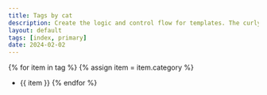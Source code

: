 ```yaml
---
title: Tags by cat
description: Create the logic and control flow for templates. The curly brace percentage delimiters {% & %} and the text that they surround do not produce any visible output when the template is rendered. This lets you assign variables and create conditions or loops without showing any of the LiquidJS logic on the page.
layout: default
tags: [index, primary]
date: 2024-02-02
---
```


{% for item in tag %}
{% assign item = item.category %}
- {{ item }}
{% endfor %}